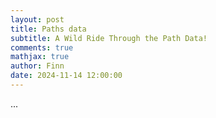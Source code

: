 ```yaml
---
layout: post
title: Paths data
subtitle: A Wild Ride Through the Path Data!
comments: true
mathjax: true
author: Finn
date: 2024-11-14 12:00:00
---
```


...
